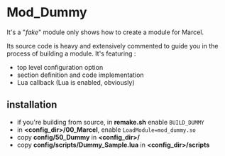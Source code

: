 Mod_Dummy
====

It's a "*fake*" module only shows how to create a module for Marcel.

Its source code is heavy and extensively commented to guide you in the process of building a module.
It's featuring :
* top level configuration option
* section definition and code implementation
* Lua callback (Lua is enabled, obviously)

## installation 
* if you're building from source, in **remake.sh** enable `BUILD_DUMMY`
* in **<config_dir>/00_Marcel**, enable `LoadModule=mod_dummy.so`
* copy **config/50_Dummy** in **<config_dir>/**
* copy **config/scripts/Dummy_Sample.lua** in **<config_dir>/scripts**
